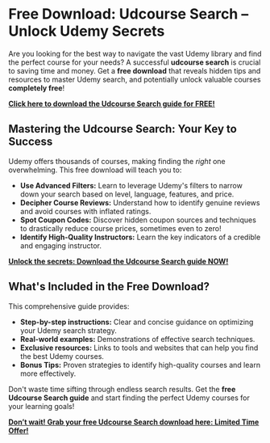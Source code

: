 # Free Download: Udcourse Search – Unlock Udemy Secrets

Are you looking for the best way to navigate the vast Udemy library and find the perfect course for your needs? A successful **udcourse search** is crucial to saving time and money. Get a **free download** that reveals hidden tips and resources to master Udemy search, and potentially unlock valuable courses **completely free**!

[**Click here to download the Udcourse Search guide for FREE!**](https://udemywork.com/udcourse-search)

## Mastering the Udcourse Search: Your Key to Success

Udemy offers thousands of courses, making finding the *right* one overwhelming. This free download will teach you to:

*   **Use Advanced Filters:** Learn to leverage Udemy's filters to narrow down your search based on level, language, features, and price.
*   **Decipher Course Reviews:** Understand how to identify genuine reviews and avoid courses with inflated ratings.
*   **Spot Coupon Codes:** Discover hidden coupon sources and techniques to drastically reduce course prices, sometimes even to zero!
*   **Identify High-Quality Instructors:** Learn the key indicators of a credible and engaging instructor.

[**Unlock the secrets: Download the Udcourse Search guide NOW!**](https://udemywork.com/udcourse-search)

## What's Included in the Free Download?

This comprehensive guide provides:

*   **Step-by-step instructions:** Clear and concise guidance on optimizing your Udemy search strategy.
*   **Real-world examples:** Demonstrations of effective search techniques.
*   **Exclusive resources:** Links to tools and websites that can help you find the best Udemy courses.
*   **Bonus Tips:** Proven strategies to identify high-quality courses and learn more effectively.

Don't waste time sifting through endless search results. Get the **free Udcourse Search guide** and start finding the perfect Udemy courses for your learning goals!

[**Don’t wait! Grab your free Udcourse Search download here: Limited Time Offer!**](https://udemywork.com/udcourse-search)
